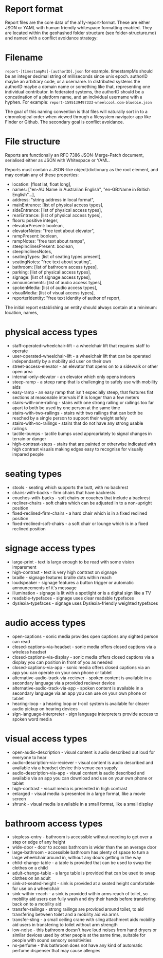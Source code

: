 # Report format
Report files are the core data of the a11y-report-format. These are either JSON or YAML with human friendly whitespace formatting enabled. They are located within the geohashed folder structure (see folder-structure.md) and named with a conflict avoidance strategy:

# Filename
`report-[timestampMs]-[authorID].json` for example. timestampMs should be an integer decimal string of milliseconds since unix epoch. authorID maybe an arbitrary code, or a username. In distributed systems the authorID maybe a domain name or something like that, representing one individual contributor. In federated systems, the authorID should be a concatination of a platform name, and an individual username with a hyphen. For example: `report-1595139497333-wheelcool.com-bluebie.json`

The goal of this naming convention is that files will naturally sort in to a chronological order when viewed through a filesystem navigator app like Finder or Github. The secondary goal is conflict avoidance.

# File structure
Reports are functionally an RFC 7386 JSON-Merge-Patch document, serialised either as JSON with Whitespace or YAML.

Reports must contain a JSON-like object/dictionary as the root element, and may contain any of these properties:

* location: [float lat, float long],
* names: ["en-AU:Name in Australian English", "en-GB:Name in British English"...],
* address: "string address in local format",
* mainEntrance: [list of physical access types],
* sideEntrance: [list of physical access types],
* rearEntrance: [list of physical access types],
* floors: positive integer,
* elevatorPresent: boolean,
* elevatorNotes: "free text about elevator",
* rampPresent: boolean,
* rampNotes: "free text about ramps",
* steepInclinesPresent: boolean,
* steepInclinesNotes,
* seatingTypes: [list of seating types present],
* seatingNotes: "free text about seating",
* bathroom: [list of bathroom access types],
* parking: [list of physical access types],
* signage: [list of signage access types],
* announcements: [list of audio access types],
* spokenMedia: [list of audio access types],
* visualMedia: [list of visual access types],
* reporterIdentity: "free text identity of author of report,

The initial report establishing an entity should always contain at a minimum: location, names, 

# physical access types
* staff-operated-wheelchair-lift - a wheelchair lift that requires staff to operate
* user-operated-wheelchair-lift - a wheelchair lift that can be operated independantly by a mobility aid user on their own
* street-access-elevator - an elevator that opens on to a sidewalk or other open area
* internal-only-elevator - an elevator which only opens indoors
* steep-ramp - a steep ramp that is challenging to safely use with mobility aids
* easy-ramp - an easy ramp that isn't especially steep, that features flat sections at reasonable intervals if it is longer than a few meters
* stairs-with-one-railing - stairs with one strong railing or railings too far apart to both be used by one person at the same time
* stairs-with-two-railings - stairs with two railings that can both be reached by a single person to support their weight safely
* stairs-with-no-railings - stairs that do not have any strong usable railings
* tactile-bumps - tactile bumps used appropriately to signal changes in terrain or danger
* high-contrast-steps - stairs that are painted or otherwise indicated with high contrast visuals making edges easy to recognise for visually impared people

# seating types
* stools - seating which supports the butt, with no backrest
* chairs-with-backs - firm chairs that have backrests
* couches-with-backs - soft chairs or couches that include a backrest
* recliner-chairs - soft chairs which can be adjusted in to a non-upright position
* fixed-reclined-firm-chairs - a hard chair which is in a fixed reclined position
* fixed-reclined-soft-chairs - a soft chair or lounge which is in a fixed reclined position

# signage access types
* large-print - text is large enough to be read with some vision imparement
* high-contrast - text is very high contrast on signage
* braille - signage features braille dots within reach
* loudspeaker - signage features a button trigger or automatic announcements of it's message
* illumination - signage is lit with a spotlight or is a digital sign like a TV
* readable-typefaces - signage uses clear readable typefaces
* dyslexia-typefaces - signage uses Dyslexia-friendly weighted typefaces

# audio access types
* open-captions - sonic media provides open captions any sighted person can read
* closed-captions-via-headset - sonic media offers closed captions via a wireless headset
* closed-captions-via-display - sonic media offers closed captions via a display you can position in front of you as needed
* closed-captions-via-app - sonic media offers closed captions via an app you can operate on your own phone or tablet
* alternative-audio-track-via-reciever - spoken content is available in a secondary language via a provided reciever device
* alternative-audio-track-via-app - spoken content is available in a secondary language via an app you can use on your own phone or tablet
* hearing-loop - a hearing loop or t-coil system is available for clearer audio pickup on hearing devices
* sign-language-interpreter - sign language interpreters provide access to spoken word media

# visual access types
* open-audio-description - visual content is audio described out loud for everyone to hear
* audio-description-via-reciever - visual content is audio described and available via a headset device this venue can supply
* audio-description-via-app - visual content is audio described and available via an app you can download and use on your own phone or tablet
* high-contrast - visual media is presented in high contrast
* enlarged - visual media is presented in a large format, like a movie screen
* shrunk - visual media is available in a small format, like a small display

# bathroom access types
* stepless-entry - bathroom is accessible without needing to get over a step or edge of any height
* wide-door - door to access bathroom is wider than the an average door
* large-bathroom - accessible bathroom has plenty of space to turn a large wheelchair around in, without any doors getting in the way
* child-change-table - a table is provided that can be used to swap the clothes on a child
* adult-change-table - a large table is provided that can be used to swap clothes on an adult
* sink-at-seated-height - sink is provided at a seated height comfortable for use on a wheelchair
* sink-within-reach - a sink is provided within arms reach of toilet, so mobility aid users can fully wash and dry their hands before transfering back on to a mobility aid
* transfer-railings - strong railings are provided around toilet, to aid transfering between toilet and a mobility aid via arms
* transfer-sling - a small ceiling crane with sling attachment aids mobility aid users in transfering to toilet without arm strength
* low-noise - this bathroom doesn't have loud noises from hand dryers or similar devices used by other people at the same time, suitable for people with sound sensory sensitivities
* no-perfume - this bathroom does not have any kind of automatic perfume dispenser that may cause allergies